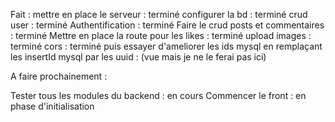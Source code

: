 Fait :
mettre en place le serveur : terminé
configurer la bd : terminé
crud user : terminé
Authentification : terminé 
Faire le crud posts et commentaires : terminé 
Mettre en place la route pour les likes : terminé
upload images : terminé
cors : terminé
puis essayer d'ameliorer les ids mysql en remplaçant les insertId mysql par les uuid : (vue mais je ne le ferai pas ici)

A faire prochainement : 

Tester tous les modules du backend : en cours 
Commencer le front : en phase d'initialisation
